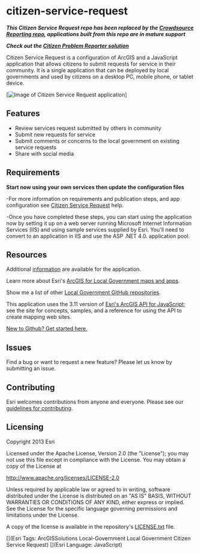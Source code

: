 # citizen-service-request

***This Citizen Service Request repo has been replaced by the [Crowdsource Reporting repo](https://github.com/Esri/crowdsource-reporter), applications built from this repo are in mature support***

***Check out the [Citizen Problem Reporter solution](http://solutions.arcgis.com/local-government/help/citizen-problem-reporter/)***

Citizen Service Request is a configuration of ArcGIS and a JavaScript application that allows citizens to submit requests for service in their community. It is a single application that can be deployed by local governments and used by citizens on a desktop PC, mobile phone, or tablet device.

[![Image of Citizen Service Request application](citizen-service-request.png "Citizen Service Request application")]

## Features

* Review services request submitted by others in community
* Submit new requests for service
* Submit comments or concerns to the local government on existing service requests
* Share with social media

## Requirements

**Start now using your own services then update the configuration files**

-For more information on requirements and publication steps, and app configuration see [Citizen Service Request](http://links.esri.com/localgovernment/help/10.2/CitizenServiceRequest) help.

-Once you have completed these steps, you can start using the application now by setting it up on a web server running Microsoft Internet Information Services (IIS) and using sample services supplied by Esri.
You'll need to convert to an application in IIS and use the ASP .NET 4.0. application pool.

## Resources

Additional [information](http://links.esri.com/localgovernment/help/10.2/CitizenServiceRequest) are available for the application.

Learn more about Esri's [ArcGIS for Local Government maps and apps](http://solutions.arcgis.com/local-government/).

Show me a list of other [Local Government GitHub repositories](http://esri.github.io/#Local-Government).

This application uses the 3.11 version of [Esri's ArcGIS API for JavaScript](http://help.arcgis.com/en/webapi/javascript/arcgis/); see the site for concepts, samples, and a reference for using the API to create mapping web sites.

[New to Github? Get started here.](http://htmlpreview.github.com/?https://github.com/Esri/esri.github.com/blob/master/help/esri-getting-to-know-github.html)


## Issues

Find a bug or want to request a new feature?  Please let us know by submitting an issue.

## Contributing

Esri welcomes contributions from anyone and everyone.
Please see our [guidelines for contributing](https://github.com/esri/contributing).

## Licensing

Copyright 2013 Esri

Licensed under the Apache License, Version 2.0 (the "License");
you may not use this file except in compliance with the License.
You may obtain a copy of the License at

   http://www.apache.org/licenses/LICENSE-2.0

Unless required by applicable law or agreed to in writing, software
distributed under the License is distributed on an "AS IS" BASIS,
WITHOUT WARRANTIES OR CONDITIONS OF ANY KIND, either express or implied.
See the License for the specific language governing permissions and
limitations under the License.

A copy of the license is available in the repository's
[LICENSE.txt](LICENSE.txt) file.

[](Esri Tags: ArcGISSolutions Local-Government Local Government Citizen Service Request)
[](Esri Language: JavaScript)
